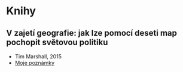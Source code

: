 # Knihy

## V zajetí geografie: jak lze pomocí deseti map pochopit světovou politiku
* Tim Marshall, 2015
* [Moje poznámky](https://github.com/JakubMrozek/knihy/blob/main/v-zajeti-geografie.md)
